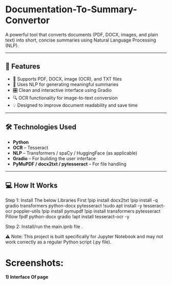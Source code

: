 # Documentation-To-Summary-Convertor
A powerful tool that converts documents (PDF, DOCX, images, and plain text) into short, concise summaries using Natural Language Processing (NLP).

---

## 🚀 Features

- 📄 Supports PDF, DOCX, image (OCR), and TXT files
- 🤖 Uses NLP for generating meaningful summaries
- 🎛️ Clean and interactive interface using Gradio
- 🔍 OCR functionality for image-to-text conversion
- 💡 Designed to improve document readability and save time

---

## 🛠️ Technologies Used

- **Python**
- **OCR** – Tesseract
- **NLP** – Transformers / spaCy / HuggingFace (as applicable)
- **Gradio** – For building the user interface
- **PyMuPDF / docx2txt / pytesseract** – For file handling

---

## 💻 How It Works
Step 1: Install The below Libraries First
!pip install docx2txt
!pip install -q gradio transformers python-docx pytesseract
!sudo apt install -y tesseract-ocr poppler-utils
!pip install pymupdf
!pip install transformers pytesseract Pillow fpdf python-docx gradio
!apt install tesseract-ocr -y

Step 2: Install/run  the  main.ipnb file .

⚠️ Note: This project is built specifically for Jupyter Notebook and may not work correctly as a regular Python script (.py file).

# Screenshots:
**1) Interface Of page**



